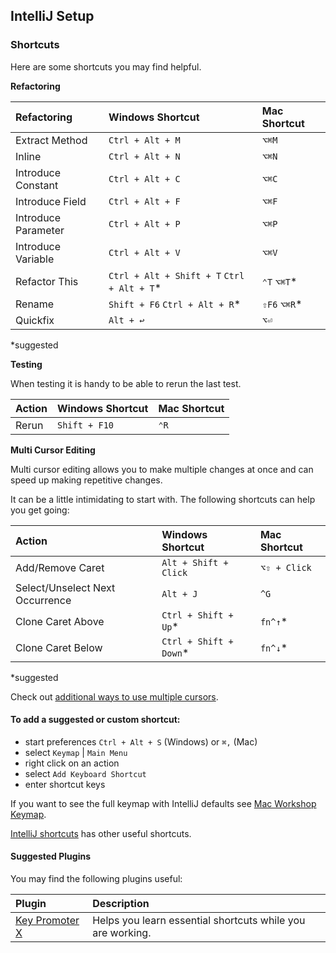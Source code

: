 ## IntelliJ Setup

### Shortcuts
Here are some shortcuts you may find helpful.

**Refactoring**

| Refactoring         | Windows Shortcut                           | Mac Shortcut |
| :---                | :---                                       | :---         |
| Extract Method      | `Ctrl + Alt + M`                           | `⌥⌘M`        |
| Inline              | `Ctrl + Alt + N`                           | `⌥⌘N`        |
| Introduce Constant  | `Ctrl + Alt + C`                           | `⌥⌘C`        |
| Introduce Field     | `Ctrl + Alt + F`                           | `⌥⌘F`        |
| Introduce Parameter | `Ctrl + Alt + P`                           | `⌥⌘P`        |
| Introduce Variable  | `Ctrl + Alt + V`                           | `⌥⌘V`        |
| Refactor This       | `Ctrl + Alt + Shift + T` `Ctrl + Alt + T`* | `⌃T` `⌥⌘T`*  |
| Rename              | `Shift + F6` `Ctrl + Alt + R`*             | `⇧F6` `⌥⌘R`* |
| Quickfix            | `Alt + ↩`                                  | `⌥⏎`         |

*suggested

**Testing**

When testing it is handy to be able to rerun the last test.

| Action    | Windows Shortcut | Mac Shortcut |
| :---      | :---             | :---         |
| Rerun     | `Shift + F10`    | `⌃R`         |

**Multi Cursor Editing**

Multi cursor editing allows you to make multiple changes at once
and can speed up making repetitive changes.

It can be a little intimidating to start with.
The following shortcuts can help you get going:

| Action                          | Windows Shortcut       | Mac Shortcut |
| :---                            | :---                   | :---         |
| Add/Remove Caret                | `Alt + Shift + Click`  | `⌥⇧ + Click` |
| Select/Unselect Next Occurrence | `Alt + J`              | `^G`         |
| Clone Caret Above               | `Ctrl + Shift + Up`*   | `fn^↑`*      |
| Clone Caret Below               | `Ctrl + Shift + Down`* | `fn^↓`*      |

*suggested

Check out [additional ways to use multiple cursors](https://www.jetbrains.com/help/rider/Multicursor.html).

#### To add a suggested or custom shortcut:
- start preferences `Ctrl + Alt + S` (Windows) or `⌘,` (Mac)
- select `Keymap` | `Main Menu`
- right click on an action
- select `Add Keyboard Shortcut`
- enter shortcut keys

If you want to see the full keymap with IntelliJ defaults see [Mac Workshop Keymap](./Mac_Workshop_Keymap.pdf).

[IntelliJ shortcuts](https://www.jetbrains.com/help/idea/mastering-keyboard-shortcuts.html)
has other useful shortcuts.

#### Suggested Plugins
You may find the following plugins useful:

| Plugin    | Description |
| :---      | :---             |
| [Key Promoter X](https://plugins.jetbrains.com/plugin/9792-key-promoter-x) | Helps you learn essential shortcuts while you are working.|

